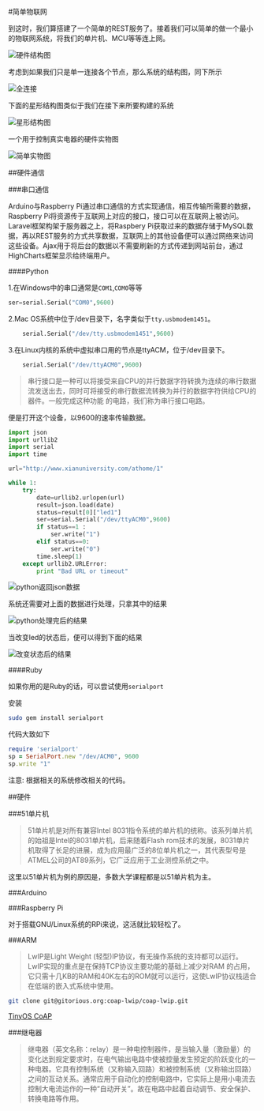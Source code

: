 
#简单物联网

到这时，我们算搭建了一个简单的REST服务了。接着我们可以简单的做一个最小的物联网系统，将我们的单片机、MCU等等连上网。

![硬件结构图](./images/arch.jpeg)

考虑到如果我们只是单一连接各个节点，那么系统的结构图，同下所示

![全连接](./images/fullconnected.png)

下面的星形结构图类似于我们在接下来所要构建的系统

![星形结构图](./images/star.png)

一个用于控制真实电器的硬件实物图

![简单实物图](./images/hardware.jpg)

##硬件通信

###串口通信

Arduino与Raspberry Pi通过串口通信的方式实现通信，相互传输所需要的数据，Raspberry Pi将资源传于互联网上对应的接口，接口可以在互联网上被访问。Laravel框架构架于服务器之上，将Raspbery Pi获取过来的数据存储于MySQL数据，再以REST服务的方式共享数据，互联网上的其他设备便可以通过网络来访问这些设备。Ajax用于将后台的数据以不需要刷新的方式传递到网站前台，通过HighCharts框架显示给终端用户。

####Python

1.在Windows中的串口通常是``COM1``,``COM0``等等

```python
ser=serial.Serial("COM0",9600)
```

2.Mac OS系统中位于/dev目录下，名字类似于``tty.usbmodem1451``。

``` python
    serial.Serial("/dev/tty.usbmodem1451",9600)
```

3.在Linux内核的系统中虚拟串口用的节点是ttyACM，位于/dev目录下。

``` python
    serial.Serial("/dev/ttyACM0",9600)
```

> 串行接口是一种可以将接受来自CPU的并行数据字符转换为连续的串行数据流发送出去，同时可将接受的串行数据流转换为并行的数据字符供给CPU的器件。一般完成这种功能
的电路，我们称为串行接口电路。

便是打开这个设备，以9600的速率传输数据。

```python
import json
import urllib2
import serial
import time

url="http://www.xianuniversity.com/athome/1"

while 1:
    try:
        date=urllib2.urlopen(url)
        result=json.load(date)
        status=result[0]["led1"]
        ser=serial.Serial("/dev/ttyACM0",9600)
        if status==1 :
            ser.write("1")
        elif status==0:
            ser.write("0")
        time.sleep(1)
    except urllib2.URLError:
        print "Bad URL or timeout"
```

![python返回json数据](./images/getjson.png)

系统还需要对上面的数据进行处理，只拿其中的结果

![python处理完后的结果](./images/origin.png)

当改变led的状态后，便可以得到下面的结果

![改变状态后的结果](./images/change.png)

####Ruby

如果你用的是Ruby的话，可以尝试使用``serialport``

安装

```bash
sudo gem install serialport
```

代码大致如下

```Ruby
require 'serialport'
sp = SerialPort.new "/dev/ACM0", 9600
sp.write "1"
```

注意: 根据相关的系统修改相关的代码。

##硬件

###51单片机

> 51单片机是对所有兼容Intel 8031指令系统的单片机的统称。该系列单片机的始祖是Intel的8031单片机，后来随着Flash rom技术的发展，8031单片机取得了长足的进展，成为应用最广泛的8位单片机之一，其代表型号是ATMEL公司的AT89系列，它广泛应用于工业测控系统之中。

这里以51单片机为例的原因是，多数大学课程都是以51单片机为主。

###Arduino

###Raspberry Pi

对于搭载GNU/Linux系统的RPi来说，这活就比较轻松了。

###ARM

> LwIP是Light Weight (轻型)IP协议，有无操作系统的支持都可以运行。LwIP实现的重点是在保持TCP协议主要功能的基础上减少对RAM 的占用，它只需十几KB的RAM和40K左右的ROM就可以运行，这使LwIP协议栈适合在低端的嵌入式系统中使用。

```bash
git clone git@gitorious.org:coap-lwip/coap-lwip.git
```

[TinyOS CoAP](http://tinyos.stanford.edu/tinyos-wiki/index.php/CoAP)

###继电器

> 继电器（英文名称：relay）是一种电控制器件，是当输入量（激励量）的变化达到规定要求时，在电气输出电路中使被控量发生预定的阶跃变化的一种电器。它具有控制系统（又称输入回路）和被控制系统（又称输出回路）之间的互动关系。通常应用于自动化的控制电路中，它实际上是用小电流去控制大电流运作的一种“自动开关”。故在电路中起着自动调节、安全保护、转换电路等作用。




